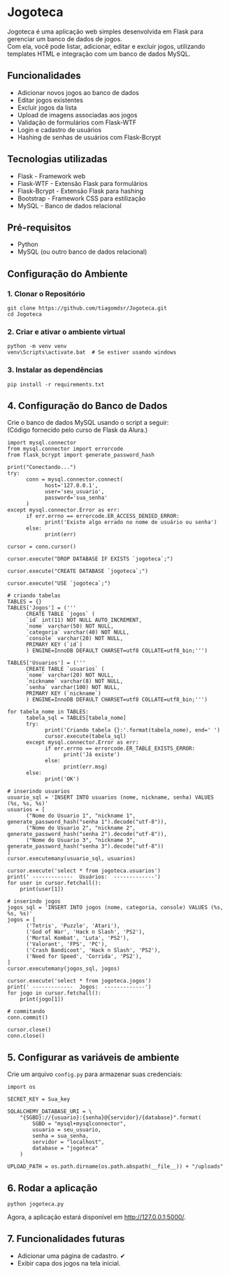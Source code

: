 # Jogoteca
Jogoteca é uma aplicação web simples desenvolvida em Flask para gerenciar um banco de dados de jogos.  
Com ela, você pode listar, adicionar, editar e excluir jogos, utilizando templates HTML e integração com um banco de dados MySQL.

## Funcionalidades
* Adicionar novos jogos ao banco de dados
* Editar jogos existentes
* Excluir jogos da lista
* Upload de imagens associadas aos jogos
* Validação de formulários com Flask-WTF
* Login e cadastro de usuários
* Hashing de senhas de usuários com Flask-Bcrypt

## Tecnologias utilizadas
* Flask - Framework web
* Flask-WTF - Extensão Flask para formulários
* Flask-Bcrypt - Extensão Flask para hashing
* Bootstrap - Framework CSS para estilização
* MySQL - Banco de dados relacional

## Pré-requisitos
* Python
* MySQL (ou outro banco de dados relacional)

## Configuração do Ambiente
### 1. Clonar o Repositório
```
git clone https://github.com/tiagomdsr/Jogoteca.git
cd Jogoteca
```

### 2. Criar e ativar o ambiente virtual
```
python -m venv venv
venv\Scripts\activate.bat  # Se estiver usando windows
```

### 3. Instalar as dependências
```
pip install -r requirements.txt
```

## 4. Configuração do Banco de Dados
Crie o banco de dados MySQL usando o script a seguir:  
(Código fornecido pelo curso de Flask da Alura.)
```
import mysql.connector
from mysql.connector import errorcode
from flask_bcrypt import generate_password_hash

print("Conectando...")
try:
      conn = mysql.connector.connect(
            host='127.0.0.1',
            user='seu_usuario',
            password='sua_senha'
      )
except mysql.connector.Error as err:
      if err.errno == errorcode.ER_ACCESS_DENIED_ERROR:
            print('Existe algo errado no nome de usuário ou senha')
      else:
            print(err)

cursor = conn.cursor()

cursor.execute("DROP DATABASE IF EXISTS `jogoteca`;")

cursor.execute("CREATE DATABASE `jogoteca`;")

cursor.execute("USE `jogoteca`;")

# criando tabelas
TABLES = {}
TABLES['Jogos'] = ('''
      CREATE TABLE `jogos` (
      `id` int(11) NOT NULL AUTO_INCREMENT,
      `nome` varchar(50) NOT NULL,
      `categoria` varchar(40) NOT NULL,
      `console` varchar(20) NOT NULL,
      PRIMARY KEY (`id`)
      ) ENGINE=InnoDB DEFAULT CHARSET=utf8 COLLATE=utf8_bin;''')

TABLES['Usuarios'] = ('''
      CREATE TABLE `usuarios` (
      `nome` varchar(20) NOT NULL,
      `nickname` varchar(8) NOT NULL,
      `senha` varchar(100) NOT NULL,
      PRIMARY KEY (`nickname`)
      ) ENGINE=InnoDB DEFAULT CHARSET=utf8 COLLATE=utf8_bin;''')

for tabela_nome in TABLES:
      tabela_sql = TABLES[tabela_nome]
      try:
            print('Criando tabela {}:'.format(tabela_nome), end=' ')
            cursor.execute(tabela_sql)
      except mysql.connector.Error as err:
            if err.errno == errorcode.ER_TABLE_EXISTS_ERROR:
                  print('Já existe')
            else:
                  print(err.msg)
      else:
            print('OK')

# inserindo usuarios
usuario_sql = 'INSERT INTO usuarios (nome, nickname, senha) VALUES (%s, %s, %s)'
usuarios = [
      ("Nome do Usuario 1", "nickname 1", generate_password_hash("senha 1").decode("utf-8")),
      ("Nome do Usuario 2", "nickname 2", generate_password_hash("senha 2").decode("utf-8")),
      ("Nome do Usuario 3", "nickname 3", generate_password_hash("senha 3").decode("utf-8"))
]
cursor.executemany(usuario_sql, usuarios)

cursor.execute('select * from jogoteca.usuarios')
print(' -------------  Usuários:  -------------')
for user in cursor.fetchall():
    print(user[1])

# inserindo jogos
jogos_sql = 'INSERT INTO jogos (nome, categoria, console) VALUES (%s, %s, %s)'
jogos = [
      ('Tetris', 'Puzzle', 'Atari'),
      ('God of War', 'Hack n Slash', 'PS2'),
      ('Mortal Kombat', 'Luta', 'PS2'),
      ('Valorant', 'FPS', 'PC'),
      ('Crash Bandicoot', 'Hack n Slash', 'PS2'),
      ('Need for Speed', 'Corrida', 'PS2'),
]
cursor.executemany(jogos_sql, jogos)

cursor.execute('select * from jogoteca.jogos')
print(' -------------  Jogos:  -------------')
for jogo in cursor.fetchall():
    print(jogo[1])

# commitando
conn.commit()

cursor.close()
conn.close()
```

## 5. Configurar as variáveis de ambiente
Crie um arquivo `config.py` para armazenar suas credenciais:

```
import os

SECRET_KEY = Sua_key

SQLALCHEMY_DATABASE_URI = \
    "{SGBD}://{usuario}:{senha}@{servidor}/{database}".format(
        SGBD = "mysql+mysqlconnector",
        usuario = seu_usuario,
        senha = sua_senha,
        servidor = "localhost",
        database = "jogoteca"
    )

UPLOAD_PATH = os.path.dirname(os.path.abspath(__file__)) + "/uploads"
```

## 6. Rodar a aplicação

`python jogoteca.py`

Agora, a aplicação estará disponível em http://127.0.0.1:5000/.

## 7. Funcionalidades futuras

* Adicionar uma página de cadastro. ✔
* Exibir capa dos jogos na tela inicial.